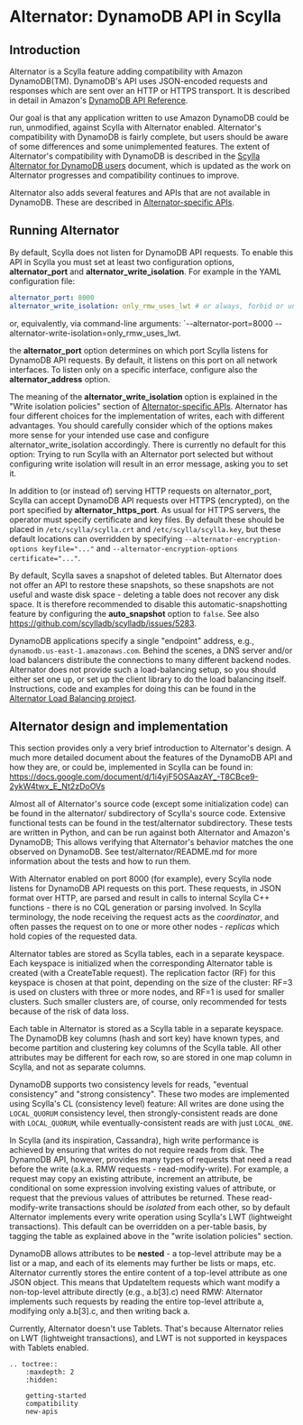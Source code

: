 # Alternator: DynamoDB API in Scylla

## Introduction
Alternator is a Scylla feature adding compatibility with Amazon DynamoDB(TM).
DynamoDB's API uses JSON-encoded requests and responses which are sent over
an HTTP or HTTPS transport. It is described in detail in Amazon's [DynamoDB
API Reference](https://docs.aws.amazon.com/amazondynamodb/latest/APIReference/).

Our goal is that any application written to use Amazon DynamoDB could
be run, unmodified, against Scylla with Alternator enabled. Alternator's
compatibility with DynamoDB is fairly complete, but users should be aware
of some differences and some unimplemented features. The extent of
Alternator's compatibility with DynamoDB is described in the
[Scylla Alternator for DynamoDB users](compatibility.md) document,
which is updated as the work on Alternator progresses and compatibility
continues to improve.

Alternator also adds several features and APIs that are not available in
DynamoDB. These are described in [Alternator-specific APIs](new-apis.md).

## Running Alternator
By default, Scylla does not listen for DynamoDB API requests. To enable
this API in Scylla you must set at least two configuration options,
**alternator_port** and **alternator_write_isolation**. For example in the
YAML configuration file:
```yaml
alternator_port: 8000
alternator_write_isolation: only_rmw_uses_lwt # or always, forbid or unsafe
```
or, equivalently, via command-line arguments: `--alternator-port=8000
--alternator-write-isolation=only_rmw_uses_lwt.

the **alternator_port** option determines on which port Scylla listens for
DynamoDB API requests. By default, it listens on this port on all network
interfaces. To listen only on a specific interface, configure also the
**alternator_address** option.

The meaning of the **alternator_write_isolation** option is explained in the
"Write isolation policies" section of [Alternator-specific APIs](new-apis.md).
Alternator has four different choices
for the implementation of writes, each with different advantages. You should
carefully consider which of the options makes more sense for your intended
use case and configure alternator_write_isolation accordingly. There is
currently no default for this option: Trying to run Scylla with an Alternator
port selected but without configuring write isolation will result in an error message,
asking you to set it.

In addition to (or instead of) serving HTTP requests on alternator_port,
Scylla can accept DynamoDB API requests over HTTPS (encrypted), on the port
specified by **alternator_https_port**. As usual for HTTPS servers, the
operator must specify certificate and key files. By default these should
be placed in `/etc/scylla/scylla.crt` and `/etc/scylla/scylla.key`, but
these default locations can overridden by specifying
`--alternator-encryption-options keyfile="..."` and
`--alternator-encryption-options certificate="..."`.

By default, Scylla saves a snapshot of deleted tables. But Alternator does
not offer an API to restore these snapshots, so these snapshots are not useful
and waste disk space - deleting a table does not recover any disk space.
It is therefore recommended to disable this automatic-snapshotting feature
by configuring the **auto_snapshot** option to `false`.
See also <https://github.com/scylladb/scylladb/issues/5283>.

DynamoDB applications specify a single "endpoint" address, e.g.,
`dynamodb.us-east-1.amazonaws.com`. Behind the scenes, a DNS server and/or
load balancers distribute the connections to many different backend nodes.
Alternator does not provide such a load-balancing setup, so you should
either set one up, or set up the client library to do the load balancing
itself. Instructions, code and examples for doing this can be found in the
[Alternator Load Balancing project](https://github.com/scylladb/alternator-load-balancing/).

## Alternator design and implementation

This section provides only a very brief introduction to Alternator's
design. A much more detailed document about the features of the DynamoDB
API and how they are, or could be, implemented in Scylla can be found in:
<https://docs.google.com/document/d/1i4yjF5OSAazAY_-T8CBce9-2ykW4twx_E_Nt2zDoOVs>

Almost all of Alternator's source code (except some initialization code)
can be found in the alternator/ subdirectory of Scylla's source code.
Extensive functional tests can be found in the test/alternator
subdirectory. These tests are written in Python, and can be run against
both Alternator and Amazon's DynamoDB; This allows verifying that
Alternator's behavior matches the one observed on DynamoDB.
See test/alternator/README.md for more information about the tests and
how to run them.

With Alternator enabled on port 8000 (for example), every Scylla node
listens for DynamoDB API requests on this port. These requests, in
JSON format over HTTP, are parsed and result in calls to internal Scylla
C++ functions - there is no CQL generation or parsing involved.
In Scylla terminology, the node receiving the request acts as the
*coordinator*, and often passes the request on to one or more other nodes -
*replicas* which hold copies of the requested data.

Alternator tables are stored as Scylla tables, each in a separate keyspace.
Each keyspace is initialized when the corresponding Alternator table is
created (with a CreateTable request). The replication factor (RF) for this
keyspace is chosen at that point, depending on the size of the cluster:
RF=3 is used on clusters with three or more nodes, and RF=1 is used for
smaller clusters. Such smaller clusters are, of course, only recommended
for tests because of the risk of data loss.

Each table in Alternator is stored as a Scylla table in a separate
keyspace. The DynamoDB key columns (hash and sort key) have known types,
and become partition and clustering key columns of the Scylla table.
All other attributes may be different for each row, so are stored in one
map column in Scylla, and not as separate columns.

DynamoDB supports two consistency levels for reads, "eventual consistency"
and "strong consistency". These two modes are implemented using Scylla's CL
(consistency level) feature: All writes are done using the `LOCAL_QUORUM`
consistency level, then strongly-consistent reads are done with
`LOCAL_QUORUM`, while eventually-consistent reads are with just `LOCAL_ONE`.

In Scylla (and its inspiration, Cassandra), high write performance is
achieved by ensuring that writes do not require reads from disk.
The DynamoDB API, however, provides many types of requests that need a read
before the write (a.k.a. RMW requests - read-modify-write). For example,
a request may copy an existing attribute, increment an attribute,
be conditional on some expression involving existing values of attribute,
or request that the previous values of attributes be returned. These
read-modify-write transactions should be _isolated_ from each other, so
by default Alternator implements every write operation using Scylla's
LWT (lightweight transactions). This default can be overridden on a per-table
basis, by tagging the table as explained above in the "write isolation
policies" section.

DynamoDB allows attributes to be **nested** - a top-level attribute may
be a list or a map, and each of its elements may further be lists or
maps, etc. Alternator currently stores the entire content of a top-level
attribute as one JSON object. This means that UpdateItem requests which
want modify a non-top-level attribute directly (e.g., a.b[3].c) need RMW:
Alternator implements such requests by reading the entire top-level
attribute a, modifying only a.b[3].c, and then writing back a.

Currently, Alternator doesn't use Tablets. That's because Alternator relies
on LWT (lightweight transactions), and LWT is not supported in keyspaces
with Tablets enabled.

```{eval-rst}
.. toctree::
    :maxdepth: 2
    :hidden:

    getting-started
    compatibility
    new-apis
```
